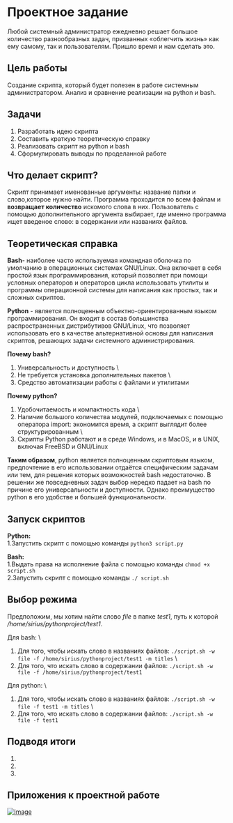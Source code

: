 # Проектное задание
Любой системный администратор ежедневно решает большое количество разнообразных задач, призванных «облегчить жизнь» как ему самому, так и пользователям.
Пришло время и нам сделать это.
## Цель работы 
Создание скрипта, который будет полезен в работе системным администратором. Анализ и сравнение реализации на python и bash.
## Задачи 
1. Разработать идею скрипта
2. Составить краткую теоретическую справку
3. Реализовать скрипт на python и bash
4. Сформулировать выводы по проделанной работе 
## Что делает скрипт?
Скрипт принимает именованные аргументы: название папки и слово,которое нужно найти. Программа проходится по всем файлам и **возвращает количество** искомого слова в них. Пользователь с помощью дополнительного аргумента выбирает, где именно программа ищет введеное слово: в содержании или названиях файлов. 
## Теоретическая справка
**Bash**- наиболее часто используемая командная оболочка по умолчанию в операционных системах GNU/Linux. Она включает в себя простой язык программирования, который позволяет при помощи условных операторов и операторов цикла использовать утилиты и программы операционной системы для написания как простых, так и сложных скриптов.

**Python** - является полноценным объектно-ориентированным языком программирования. Он входит в состав большинства распространенных дистрибутивов GNU/Linux, что позволяет использовать его в качестве альтернативной основы для написания скриптов, решающих задачи системного администрирования.

**Почему bash?**

1. Универсальность и доступность \
2. Не требуется установка дополнительных пакетов \
3. Средство автоматизации работы с файлами и утилитами 

**Почему python?**

1. Удобочитаемость и компактность кода \
2. Наличие большого количества модулей, подключаемых с помощью оператора import: экономится время, а скрипт выглядит более структурированным \
3. Скрипты Python работают и в среде Windows, и в MacOS, и в UNIX, включая FreeBSD и GNU/Linux 

**Таким образом**, python является полноценным скриптовым языком, предпочтение в его использовании отдаётся специфическим задачам или тем, для решения которых возможностей bash недостаточно. В решении же повседневных задач выбор нередко падает на bash по причине его универсальности и доступности. Однако преимущество python в его удобстве и большей функциональности. 

## Запуск скриптов
**Python:** \
1.Запустить скрипт с помощью команды ``` python3 script.py ```

**Bash:** \
1.Выдать права на исполнение файла с помощью команды ``` chmod +x script.sh  ``` \
2.Запустить скрипт с помощью команды ``` ./ script.sh ```

## Выбор режима 
Предположим, мы хотим найти слово *file* в папке *test1*, путь к которой */home/sirius/pythonproject/test1*. 

Для bash: \
1. Для того, чтобы искать слово в названиях файлов: ```./script.sh -w file -f /home/sirius/pythonproject/test1 -m titles``` \
2. Для того, что искать слово в содержании файлов: ```./script.sh -w file -f /home/sirius/pythonproject/test1```

Для python: \
1. Для того, чтобы искать слово в названиях файлов: ```./script.sh -w file -f test1 -m titles``` \
2. Для того, что искать слово в содержании файлов: ```./script.sh -w file -f test1```

## Подводя итоги
1.
2.
3.


## Приложения к проектной работе
<a href="https://ibb.co/R4Pnsb4"><img src="https://i.ibb.co/rfMPz0f/image.jpg" alt="image" border="0"></a>
